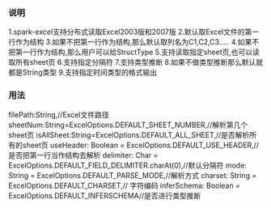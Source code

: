 ### 说明
1.spark-excel支持分布式读取Excel2003版和2007版
2.默认取Excel文件的第一行作为结构
3.如果不把第一行作为结构,那么默认取列名为C1,C2,C3.....
4.如果不把第一行作为结构,那么用户可以给StructType
5.支持读取指定sheet页,也可以读取所有sheet页
6.支持指定分隔符
7.支持类型推断
8.如果不做类型推断那么默认就都是String类型
9.支持指定时间类型的格式输出

### 用法

filePath:String,//Excel文件路径
sheetNum:String=ExcelOptions.DEFAULT_SHEET_NUMBER,//解析第几个sheet页
isAllSheet:String=ExcelOptions.DEFAULT_ALL_SHEET,//是否解析所有的sheet页
useHeader: Boolean = ExcelOptions.DEFAULT_USE_HEADER,//是否把第一行当作结构去解析
delimiter: Char = ExcelOptions.DEFAULT_FIELD_DELIMITER.charAt(0),//默认分隔符
mode: String = ExcelOptions.DEFAULT_PARSE_MODE,//解析方式
charset: String = ExcelOptions.DEFAULT_CHARSET,// 字符编码
inferSchema: Boolean = ExcelOptions.DEFAULT_INFERSCHEMA//是否进行类型推断